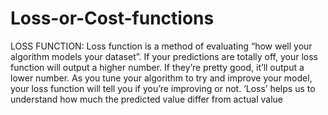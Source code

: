 # Loss-or-Cost-functions
LOSS FUNCTION:
Loss function is a method of evaluating “how well your algorithm models your dataset”. If your predictions are totally off, your loss function will output a higher number. If they’re pretty good, it’ll output a lower number. As you tune your algorithm to try and improve your model, your loss function will tell you if you’re improving or not. ‘Loss’ helps us to understand how much the predicted value differ from actual value

